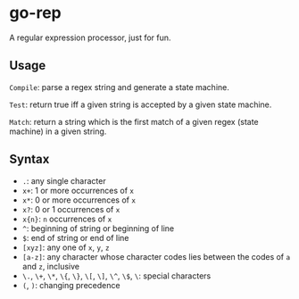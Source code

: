# go-rep
A regular expression processor, just for fun.

## Usage

`Compile`: parse a regex string and generate a state machine.

`Test`: return true iff a given string is accepted by a given state machine.

`Match`: return a string which is the first match of a given regex (state machine) in a given string.

## Syntax
- `.`: any single character
- `x+`: 1 or more occurrences of `x`
- `x*`: 0 or more occurrences of `x`
- `x?`: 0 or 1 occurrences of `x`
- `x{n}`: `n` occurrences of `x`
- `^`: beginning of string or beginning of line
- `$`: end of string or end of line
- `[xyz]`: any one of `x`, `y`, `z`
- `[a-z]`: any character whose character codes lies between the codes of `a` and `z`, inclusive
- `\.`, `\+`, `\*`, `\{`, `\}`, `\[`, `\]`, `\^`, `\$`, `\`: special characters
- `(`, `)`: changing precedence
